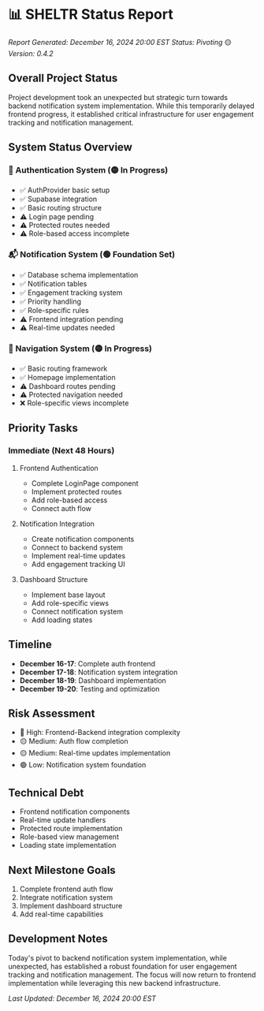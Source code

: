 # 📊 SHELTR Status Report
*Report Generated: December 16, 2024 20:00 EST*
*Status: Pivoting* 🟡
*Version: 0.4.2*

## Overall Project Status
Project development took an unexpected but strategic turn towards backend notification system implementation. While this temporarily delayed frontend progress, it established critical infrastructure for user engagement tracking and notification management.

## System Status Overview

### 🔐 Authentication System (🟡 In Progress)
- ✅ AuthProvider basic setup
- ✅ Supabase integration
- ✅ Basic routing structure
- ⚠️ Login page pending
- ⚠️ Protected routes needed
- ⚠️ Role-based access incomplete

### 📬 Notification System (🟢 Foundation Set)
- ✅ Database schema implementation
- ✅ Notification tables
- ✅ Engagement tracking system
- ✅ Priority handling
- ✅ Role-specific rules
- ⚠️ Frontend integration pending
- ⚠️ Real-time updates needed

### 🧭 Navigation System (🟡 In Progress)
- ✅ Basic routing framework
- ✅ Homepage implementation
- ⚠️ Dashboard routes pending
- ⚠️ Protected navigation needed
- ❌ Role-specific views incomplete

## Priority Tasks

### Immediate (Next 48 Hours)
1. Frontend Authentication
   - Complete LoginPage component
   - Implement protected routes
   - Add role-based access
   - Connect auth flow

2. Notification Integration
   - Create notification components
   - Connect to backend system
   - Implement real-time updates
   - Add engagement tracking UI

3. Dashboard Structure
   - Implement base layout
   - Add role-specific views
   - Connect notification system
   - Add loading states

## Timeline
- **December 16-17**: Complete auth frontend
- **December 17-18**: Notification system integration
- **December 18-19**: Dashboard implementation
- **December 19-20**: Testing and optimization

## Risk Assessment
- 🔴 High: Frontend-Backend integration complexity
- 🟡 Medium: Auth flow completion
- 🟡 Medium: Real-time updates implementation
- 🟢 Low: Notification system foundation

## Technical Debt
- Frontend notification components
- Real-time update handlers
- Protected route implementation
- Role-based view management
- Loading state implementation

## Next Milestone Goals
1. Complete frontend auth flow
2. Integrate notification system
3. Implement dashboard structure
4. Add real-time capabilities

## Development Notes
Today's pivot to backend notification system implementation, while unexpected, has established a robust foundation for user engagement tracking and notification management. The focus will now return to frontend implementation while leveraging this new backend infrastructure.

*Last Updated: December 16, 2024 20:00 EST*
